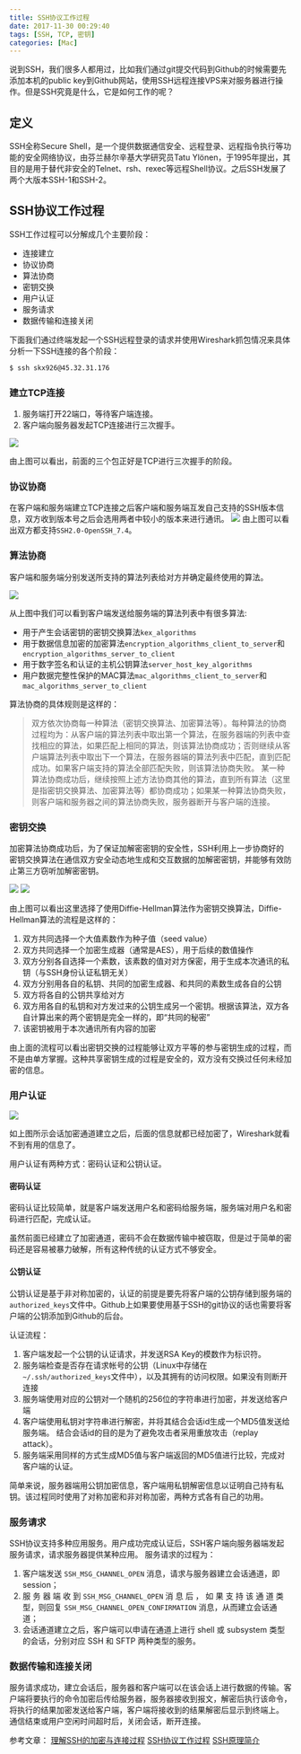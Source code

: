 ```yaml
---
title: SSH协议工作过程
date: 2017-11-30 00:29:40
tags: [SSH, TCP, 密钥]
categories: [Mac]
---
```


说到SSH，我们很多人都用过，比如我们通过git提交代码到Github的时候需要先添加本机的public key到Github网站，使用SSH远程连接VPS来对服务器进行操作。但是SSH究竟是什么，它是如何工作的呢？

## 定义
SSH全称Secure Shell，是一个提供数据通信安全、远程登录、远程指令执行等功能的安全网络协议，由芬兰赫尔辛基大学研究员Tatu Ylönen，于1995年提出，其目的是用于替代非安全的Telnet、rsh、rexec等远程Shell协议。之后SSH发展了两个大版本SSH-1和SSH-2。

## SSH协议工作过程

SSH工作过程可以分解成几个主要阶段：
- 连接建立
- 协议协商
- 算法协商
- 密钥交换
- 用户认证
- 服务请求
- 数据传输和连接关闭

下面我们通过终端发起一个SSH远程登录的请求并使用Wireshark抓包情况来具体分析一下SSH连接的各个阶段：
```bash
$ ssh skx926@45.32.31.176
```

### 建立TCP连接
1. 服务端打开22端口，等待客户端连接。
2. 客户端向服务器发起TCP连接进行三次握手。

![]({{site.url}}/assets/img{{page.id}}/ssh0.gif)

由上图可以看出，前面的三个包正好是TCP进行三次握手的阶段。

### 协议协商
在客户端和服务端建立TCP连接之后客户端和服务端互发自己支持的SSH版本信息，双方收到版本号之后会选用两者中较小的版本来进行通讯。
![]({{site.url}}/assets/img{{page.id}}/ssh1.gif)
由上图可以看出双方都支持`SSH2.0-OpenSSH_7.4`。


### 算法协商
客户端和服务端分别发送所支持的算法列表给对方并确定最终使用的算法。

![]({{site.url}}/assets/img{{page.id}}/ssh2.gif)

从上图中我们可以看到客户端发送给服务端的算法列表中有很多算法: 
  - 用于产生会话密钥的密钥交换算法`kex_algorithms`
  - 用于数据信息加密的加密算法`encryption_algorithms_client_to_server`和`encryption_algorithms_server_to_client`
  - 用于数字签名和认证的主机公钥算法`server_host_key_algorithms`
  - 用户数据完整性保护的MAC算法`mac_algorithms_client_to_server`和`mac_algorithms_server_to_client`

算法协商的具体规则是这样的：
> 双方依次协商每一种算法（密钥交换算法、加密算法等）。每种算法的协商过程均为：从客户端的算法列表中取出第一个算法，在服务器端的列表中查找相应的算法，如果匹配上相同的算法，则该算法协商成功；否则继续从客户端算法列表中取出下一个算法，在服务器端的算法列表中匹配，直到匹配成功。如果客户端支持的算法全部匹配失败，则该算法协商失败。
某一种算法协商成功后，继续按照上述方法协商其他的算法，直到所有算法（这里是指密钥交换算法、加密算法等）都协商成功；如果某一种算法协商失败，则客户端和服务器之间的算法协商失败，服务器断开与客户端的连接。

### 密钥交换
加密算法协商成功后，为了保证加解密密钥的安全性，SSH利用上一步协商好的密钥交换算法在通信双方安全动态地生成和交互数据的加解密密钥，并能够有效防止第三方窃听加解密密钥。

![]({{site.url}}/assets/img{{page.id}}/ssh3.gif)
![]({{site.url}}/assets/img{{page.id}}/ssh4.gif)

由上图可以看出这里选择了使用Diffie-Hellman算法作为密钥交换算法，Diffie-Hellman算法的流程是这样的：
1. 双方共同选择一个大值素数作为种子值（seed value）
2. 双方共同选择一个加密生成器（通常是AES），用于后续的数值操作
3. 双方分别各自选择一个素数，该素数的值对对方保密，用于生成本次通讯的私钥（与SSH身份认证私钥无关）
4. 双方分别用各自的私钥、共同的加密生成器、和共同的素数生成各自的公钥
5. 双方将各自的公钥共享给对方
6. 双方用各自的私钥和对方发过来的公钥生成另一个密钥。根据该算法，双方各自计算出来的两个密钥是完全一样的，即“共同的秘密”
7. 该密钥被用于本次通讯所有内容的加密

由上面的流程可以看出密钥交换的过程能够让双方平等的参与密钥生成的过程，而不是由单方掌握。这种共享密钥生成的过程是安全的，双方没有交换过任何未经加密的信息。

### 用户认证
![]({{site.url}}/assets/img{{page.id}}/ssh5.gif)

如上图所示会话加密通道建立之后，后面的信息就都已经加密了，Wireshark就看不到有用的信息了。

用户认证有两种方式：密码认证和公钥认证。

#### 密码认证

密码认证比较简单，就是客户端发送用户名和密码给服务端，服务端对用户名和密码进行匹配，完成认证。

虽然前面已经建立了加密通道，密码不会在数据传输中被窃取，但是过于简单的密码还是容易被暴力破解，所有这种传统的认证方式不够安全。

#### 公钥认证

公钥认证是基于非对称加密的，认证的前提是要先将客户端的公钥存储到服务端的`authorized_keys`文件中。Github上如果要使用基于SSH的git协议的话也需要将客户端的公钥添加到Github的后台。

认证流程：
1. 客户端发起一个公钥的认证请求，并发送RSA Key的模数作为标识符。
2. 服务端检查是否存在请求帐号的公钥（Linux中存储在`~/.ssh/authorized_keys`文件中），以及其拥有的访问权限。如果没有则断开连接
3. 服务端使用对应的公钥对一个随机的256位的字符串进行加密，并发送给客户端
4. 客户端使用私钥对字符串进行解密，并将其结合会话id生成一个MD5值发送给服务端。 结合会话id的目的是为了避免攻击者采用重放攻击（replay attack）。
5. 服务端采用同样的方式生成MD5值与客户端返回的MD5值进行比较，完成对客户端的认证。

简单来说，服务器端用公钥加密信息，客户端用私钥解密信息以证明自己持有私钥。该过程同时使用了对称加密和非对称加密，两种方式各有自己的功用。

### 服务请求
SSH协议支持多种应用服务。用户成功完成认证后，SSH客户端向服务器端发起服务请求，请求服务器提供某种应用。
服务请求的过程为：
1. 客户端发送 `SSH_MSG_CHANNEL_OPEN` 消息，请求与服务器建立会话通道，即 session；
2. 服 务 器 端 收 到 `SSH_MSG_CHANNEL_OPEN` 消 息 后 ， 如 果 支 持 该 通 道 类型，则回复 `SSH_MSG_CHANNEL_OPEN_CONFIRMATION` 消息，从而建立会话通道；
3. 会话通道建立之后，客户端可以申请在通道上进行 shell 或 subsystem 类型的会话，分别对应 SSH 和 SFTP 两种类型的服务。

### 数据传输和连接关闭
服务请求成功，建立会话后，服务器和客户端可以在该会话上进行数据的传输。客户端将要执行的命令加密后传给服务器，服务器接收到报文，解密后执行该命令，将执行的结果加密发送给客户端，客户端将接收到的结果解密后显示到终端上。
通信结束或用户空闲时间超时后，关闭会话，断开连接。


参考文章：
[理解SSH的加密与连接过程](https://xianli1230.wordpress.com/2011/07/20/ssh%E5%8D%8F%E8%AE%AE%E5%B7%A5%E4%BD%9C%E8%BF%87%E7%A8%8B/)
[SSH协议工作过程](http://blog.csdn.net/zstack_org/article/details/53100545)
[SSH原理简介](http://erik-2-blog.logdown.com/posts/74081-ssh-principle)